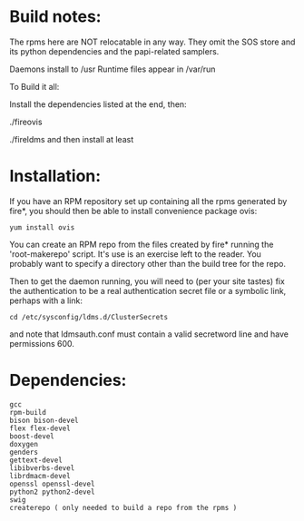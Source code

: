 # Build notes:

The rpms here are NOT relocatable in any way.
They omit the SOS store and its python dependencies and the papi-related samplers.

Daemons install to /usr
Runtime files appear in /var/run

To Build it all:

Install the dependencies listed at the end, then:

./fireovis

./fireldms
and then install at least

# Installation:

If you have an RPM repository set up containing all the rpms 
generated by fire\*, you should then be able
to install convenience package ovis:
```
yum install ovis
```

You can create an RPM repo from the files created by fire\*
running the 'root-makerepo' script.
It's use is an exercise left to the reader. You probably want
to specify a directory other than the build tree for the repo.

Then to get the daemon running, you will need to (per your site tastes) fix the authentication 
to be a real authentication secret file or a symbolic link, perhaps with a link:
```
cd /etc/sysconfig/ldms.d/ClusterSecrets
```
and note that ldmsauth.conf must contain a valid secretword line and have permissions 600.


# Dependencies:
	gcc
	rpm-build
	bison bison-devel
	flex flex-devel
	boost-devel
	doxygen
	genders
	gettext-devel
	libibverbs-devel
	librdmacm-devel
	openssl openssl-devel
	python2 python2-devel
	swig
	createrepo ( only needed to build a repo from the rpms )
